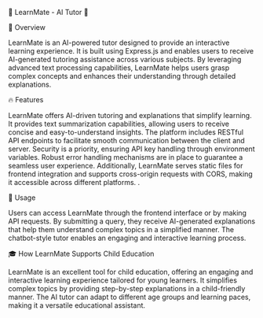 🚀 LearnMate - AI Tutor 🤖

🌟 Overview

LearnMate is an AI-powered tutor designed to provide an interactive learning experience. It is built using Express.js and enables users to receive AI-generated tutoring assistance across various subjects. By leveraging advanced text processing capabilities, LearnMate helps users grasp complex concepts and enhances their understanding through detailed explanations.

🔥 Features

LearnMate offers AI-driven tutoring and explanations that simplify learning. It provides text summarization capabilities, allowing users to receive concise and easy-to-understand insights. The platform includes RESTful API endpoints to facilitate smooth communication between the client and server. Security is a priority, ensuring API key handling through environment variables. Robust error handling mechanisms are in place to guarantee a seamless user experience. Additionally, LearnMate serves static files for frontend integration and supports cross-origin requests with CORS, making it accessible across different platforms.
.

🎯 Usage

Users can access LearnMate through the frontend interface or by making API requests. By submitting a query, they receive AI-generated explanations that help them understand complex topics in a simplified manner. The chatbot-style tutor enables an engaging and interactive learning process.

🎓 How LearnMate Supports Child Education

LearnMate is an excellent tool for child education, offering an engaging and interactive learning experience tailored for young learners. It simplifies complex topics by providing step-by-step explanations in a child-friendly manner. The AI tutor can adapt to different age groups and learning paces, making it a versatile educational assistant.
